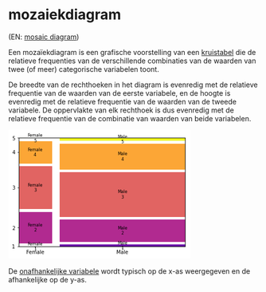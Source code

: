 # mozaiekdiagram

(EN: [mosaic diagram](../en/mosaic-plot.md))

Een mozaïekdiagram is een grafische voorstelling van een [kruistabel](kruistabel.md) die de relatieve frequenties van de verschillende combinaties van de waarden van twee (of meer) categorische variabelen toont.

De breedte van de rechthoeken in het diagram is evenredig met de relatieve frequentie van de waarden van de eerste variabele, en de hoogte is evenredig met de relatieve frequentie van de waarden van de tweede variabele. De oppervlakte van elk rechthoek is dus evenredig met de relatieve frequentie van de combinatie van waarden van beide variabelen.

![mozaiekdiagram](../images/gender-survey-mosaic.png)

De [onafhankelijke variabele](analyse-van-twee-variabelen.md) wordt typisch op de x-as weergegeven en de afhankelijke op de y-as.
